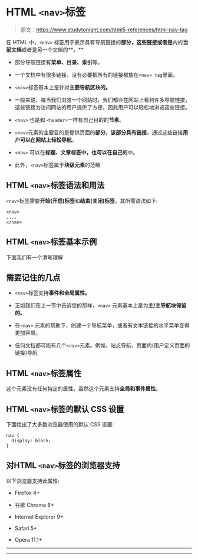 # HTML `<nav>`标签

> 原文：<https://www.studytonight.com/html5-references/html-nav-tag>

在 HTML 中，`<nav>` 标签用于表示具有导航链接的**部分，这些链接或者是**内的**当前文档**或者是另一个文档的**。**

*   部分导航链接有**菜单、目录、索引**等。

*   一个文档中有很多链接，没有必要把所有的链接都放在`<nav> tag`里面。

*   `<nav>`标签基本上是针对**主要导航区块的。**

*   一般来说，每当我们浏览一个网站时，我们都会在网站上看到许多导航链接，这些链接为访问网站的用户提供了方便，因此用户可以轻松地浏览这些链接。

*   `<nav>` 也是和 `<header>`一样有自己目的的**节素**。

*   `<nav>`元素的主要目的是提供页面的**部分，该部分具有链接**，通过这些链接**用户可以在网站上轻松导航**。

*   `<nav>` 可以在**标题、文章标签中，也可以在自己的**中。

*   此外，`<nav>`标签属于**块级元素**的范畴

## HTML `<nav>`标签语法和用法

`<nav>`标签需要**开始(开启)标签**和**结束(关闭)标签**。其所需语法如下:

```
<nav>
....
</nav>
```

## HTML `<nav>`标签基本示例

下面我们有一个清晰理解

## 需要记住的几点

*   `<nav>`标签支持**事件和全局属性。**

*   正如我们在上一节中告诉您的那样，`<nav>` 元素基本上是为**主/主导航块保留的。**

*   在`<nav>` 元素的帮助下，创建一个导航菜单，或者有文本链接的水平菜单变得更加容易。

*   任何文档都可能有几个`<nav>`元素。例如，站点导航、页面内(用户定义页面的链接)导航

## HTML `<nav>`标签属性

这个元素没有任何特定的属性，虽然这个元素支持**全局和事件属性**。

## HTML `<nav>`标签的默认 CSS 设置

下面给出了大多数浏览器使用的默认 CSS 设置:

```
nav {
  display: block;
}
```

## 对HTML `<nav>`标签的浏览器支持

以下浏览器支持此属性:

*   Firefox 4+

*   谷歌 Chrome 6+

*   Internet Explorer 9+

*   Safari 5+

*   Opera 11.1+

* * *

* * *